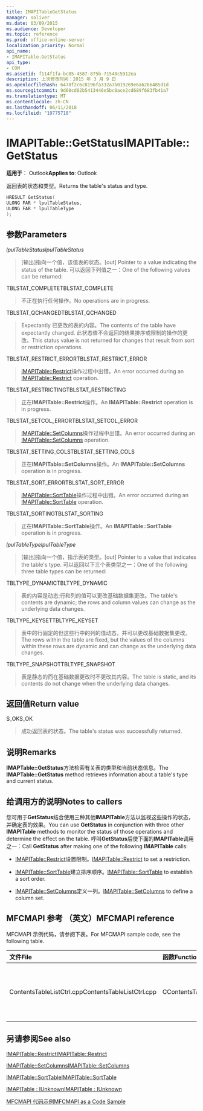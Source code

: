 ```yaml
---
title: IMAPITableGetStatus
manager: soliver
ms.date: 03/09/2015
ms.audience: Developer
ms.topic: reference
ms.prod: office-online-server
localization_priority: Normal
api_name:
- IMAPITable.GetStatus
api_type:
- COM
ms.assetid: f114f1fa-bc05-4587-875b-71548c5912ea
description: 上次修改时间：2015 年 3 月 9 日
ms.openlocfilehash: 6478f2c6c8196fa332a7b019269e6a6266485d1d
ms.sourcegitcommit: 9d60cd82b5413446e5bc8ace2cd689f683fb41a7
ms.translationtype: MT
ms.contentlocale: zh-CN
ms.lasthandoff: 06/11/2018
ms.locfileid: "19775718"
---
```

# <a name="imapitablegetstatus"></a><span data-ttu-id="0a3ea-103">IMAPITable::GetStatus</span><span class="sxs-lookup"><span data-stu-id="0a3ea-103">IMAPITable::GetStatus</span></span>

  
  
<span data-ttu-id="0a3ea-104">**适用于**： Outlook</span><span class="sxs-lookup"><span data-stu-id="0a3ea-104">**Applies to**: Outlook</span></span> 
  
<span data-ttu-id="0a3ea-105">返回表的状态和类型。</span><span class="sxs-lookup"><span data-stu-id="0a3ea-105">Returns the table's status and type.</span></span>
  
```cpp
HRESULT GetStatus(
ULONG FAR * lpulTableStatus,
ULONG FAR * lpulTableType
);
```

## <a name="parameters"></a><span data-ttu-id="0a3ea-106">参数</span><span class="sxs-lookup"><span data-stu-id="0a3ea-106">Parameters</span></span>

 <span data-ttu-id="0a3ea-107">_lpulTableStatus_</span><span class="sxs-lookup"><span data-stu-id="0a3ea-107">_lpulTableStatus_</span></span>
  
> <span data-ttu-id="0a3ea-108">[输出]指向一个值，该值表的状态。</span><span class="sxs-lookup"><span data-stu-id="0a3ea-108">[out] Pointer to a value indicating the status of the table.</span></span> <span data-ttu-id="0a3ea-109">可以返回下列值之一：</span><span class="sxs-lookup"><span data-stu-id="0a3ea-109">One of the following values can be returned:</span></span>
    
<span data-ttu-id="0a3ea-110">TBLSTAT_COMPLETE</span><span class="sxs-lookup"><span data-stu-id="0a3ea-110">TBLSTAT_COMPLETE</span></span> 
  
> <span data-ttu-id="0a3ea-111">不正在执行任何操作。</span><span class="sxs-lookup"><span data-stu-id="0a3ea-111">No operations are in progress.</span></span>
    
<span data-ttu-id="0a3ea-112">TBLSTAT_QCHANGED</span><span class="sxs-lookup"><span data-stu-id="0a3ea-112">TBLSTAT_QCHANGED</span></span> 
  
> <span data-ttu-id="0a3ea-113">Expectantly 已更改的表的内容。</span><span class="sxs-lookup"><span data-stu-id="0a3ea-113">The contents of the table have expectantly changed.</span></span> <span data-ttu-id="0a3ea-114">此状态值不会返回的结果排序或限制的操作的更改。</span><span class="sxs-lookup"><span data-stu-id="0a3ea-114">This status value is not returned for changes that result from sort or restriction operations.</span></span>
    
<span data-ttu-id="0a3ea-115">TBLSTAT_RESTRICT_ERROR</span><span class="sxs-lookup"><span data-stu-id="0a3ea-115">TBLSTAT_RESTRICT_ERROR</span></span> 
  
> <span data-ttu-id="0a3ea-116">[IMAPITable::Restrict](imapitable-restrict.md)操作过程中出错。</span><span class="sxs-lookup"><span data-stu-id="0a3ea-116">An error occurred during an [IMAPITable::Restrict](imapitable-restrict.md) operation.</span></span> 
    
<span data-ttu-id="0a3ea-117">TBLSTAT_RESTRICTING</span><span class="sxs-lookup"><span data-stu-id="0a3ea-117">TBLSTAT_RESTRICTING</span></span> 
  
> <span data-ttu-id="0a3ea-118">正在**IMAPITable::Restrict**操作。</span><span class="sxs-lookup"><span data-stu-id="0a3ea-118">An **IMAPITable::Restrict** operation is in progress.</span></span> 
    
<span data-ttu-id="0a3ea-119">TBLSTAT_SETCOL_ERROR</span><span class="sxs-lookup"><span data-stu-id="0a3ea-119">TBLSTAT_SETCOL_ERROR</span></span> 
  
> <span data-ttu-id="0a3ea-120">[IMAPITable::SetColumns](imapitable-setcolumns.md)操作过程中出错。</span><span class="sxs-lookup"><span data-stu-id="0a3ea-120">An error occurred during an [IMAPITable::SetColumns](imapitable-setcolumns.md) operation.</span></span> 
    
<span data-ttu-id="0a3ea-121">TBLSTAT_SETTING_COLS</span><span class="sxs-lookup"><span data-stu-id="0a3ea-121">TBLSTAT_SETTING_COLS</span></span> 
  
> <span data-ttu-id="0a3ea-122">正在**IMAPITable::SetColumns**操作。</span><span class="sxs-lookup"><span data-stu-id="0a3ea-122">An **IMAPITable::SetColumns** operation is in progress.</span></span> 
    
<span data-ttu-id="0a3ea-123">TBLSTAT_SORT_ERROR</span><span class="sxs-lookup"><span data-stu-id="0a3ea-123">TBLSTAT_SORT_ERROR</span></span> 
  
> <span data-ttu-id="0a3ea-124">[IMAPITable::SortTable](imapitable-sorttable.md)操作过程中出错。</span><span class="sxs-lookup"><span data-stu-id="0a3ea-124">An error occurred during an [IMAPITable::SortTable](imapitable-sorttable.md) operation.</span></span> 
    
<span data-ttu-id="0a3ea-125">TBLSTAT_SORTING</span><span class="sxs-lookup"><span data-stu-id="0a3ea-125">TBLSTAT_SORTING</span></span> 
  
> <span data-ttu-id="0a3ea-126">正在**IMAPITable::SortTable**操作。</span><span class="sxs-lookup"><span data-stu-id="0a3ea-126">An **IMAPITable::SortTable** operation is in progress.</span></span> 
    
 <span data-ttu-id="0a3ea-127">_lpulTableType_</span><span class="sxs-lookup"><span data-stu-id="0a3ea-127">_lpulTableType_</span></span>
  
> <span data-ttu-id="0a3ea-128">[输出]指向一个值，指示表的类型。</span><span class="sxs-lookup"><span data-stu-id="0a3ea-128">[out] Pointer to a value that indicates the table's type.</span></span> <span data-ttu-id="0a3ea-129">可以返回以下三个表类型之一：</span><span class="sxs-lookup"><span data-stu-id="0a3ea-129">One of the following three table types can be returned:</span></span>
    
<span data-ttu-id="0a3ea-130">TBLTYPE_DYNAMIC</span><span class="sxs-lookup"><span data-stu-id="0a3ea-130">TBLTYPE_DYNAMIC</span></span> 
  
> <span data-ttu-id="0a3ea-131">表的内容是动态;行和列的值可以更改基础数据集更改。</span><span class="sxs-lookup"><span data-stu-id="0a3ea-131">The table's contents are dynamic; the rows and column values can change as the underlying data changes.</span></span>
    
<span data-ttu-id="0a3ea-132">TBLTYPE_KEYSET</span><span class="sxs-lookup"><span data-stu-id="0a3ea-132">TBLTYPE_KEYSET</span></span> 
  
> <span data-ttu-id="0a3ea-133">表中的行固定的但这些行中的列的值动态，并可以更改基础数据集更改。</span><span class="sxs-lookup"><span data-stu-id="0a3ea-133">The rows within the table are fixed, but the values of the columns within these rows are dynamic and can change as the underlying data changes.</span></span>
    
<span data-ttu-id="0a3ea-134">TBLTYPE_SNAPSHOT</span><span class="sxs-lookup"><span data-stu-id="0a3ea-134">TBLTYPE_SNAPSHOT</span></span> 
  
> <span data-ttu-id="0a3ea-135">表是静态的而在基础数据更改时不更改其内容。</span><span class="sxs-lookup"><span data-stu-id="0a3ea-135">The table is static, and its contents do not change when the underlying data changes.</span></span>
    
## <a name="return-value"></a><span data-ttu-id="0a3ea-136">返回值</span><span class="sxs-lookup"><span data-stu-id="0a3ea-136">Return value</span></span>

<span data-ttu-id="0a3ea-137">S_OK</span><span class="sxs-lookup"><span data-stu-id="0a3ea-137">S_OK</span></span> 
  
> <span data-ttu-id="0a3ea-138">成功返回表的状态。</span><span class="sxs-lookup"><span data-stu-id="0a3ea-138">The table's status was successfully returned.</span></span>
    
## <a name="remarks"></a><span data-ttu-id="0a3ea-139">说明</span><span class="sxs-lookup"><span data-stu-id="0a3ea-139">Remarks</span></span>

<span data-ttu-id="0a3ea-140">**IMAPTable::GetStatus**方法检索有关表的类型和当前状态信息。</span><span class="sxs-lookup"><span data-stu-id="0a3ea-140">The **IMAPTable::GetStatus** method retrieves information about a table's type and current status.</span></span> 
  
## <a name="notes-to-callers"></a><span data-ttu-id="0a3ea-141">给调用方的说明</span><span class="sxs-lookup"><span data-stu-id="0a3ea-141">Notes to callers</span></span>

<span data-ttu-id="0a3ea-142">您可用于**GetStatus**结合使用三种其他**IMAPITable**方法以监视这些操作的状态，并确定表的效果。</span><span class="sxs-lookup"><span data-stu-id="0a3ea-142">You can use **GetStatus** in conjunction with three other **IMAPITable** methods to monitor the status of those operations and determine the effect on the table.</span></span> <span data-ttu-id="0a3ea-143">呼叫**GetStatus**后使下面的**IMAPITable**调用之一：</span><span class="sxs-lookup"><span data-stu-id="0a3ea-143">Call **GetStatus** after making one of the following **IMAPITable** calls:</span></span> 
  
- <span data-ttu-id="0a3ea-144">[IMAPITable::Restrict](imapitable-restrict.md)设置限制。</span><span class="sxs-lookup"><span data-stu-id="0a3ea-144">[IMAPITable::Restrict](imapitable-restrict.md) to set a restriction.</span></span> 
    
- <span data-ttu-id="0a3ea-145">[IMAPITable::SortTable](imapitable-sorttable.md)建立排序顺序。</span><span class="sxs-lookup"><span data-stu-id="0a3ea-145">[IMAPITable::SortTable](imapitable-sorttable.md) to establish a sort order.</span></span> 
    
- <span data-ttu-id="0a3ea-146">[IMAPITable::SetColumns](imapitable-setcolumns.md)定义一列。</span><span class="sxs-lookup"><span data-stu-id="0a3ea-146">[IMAPITable::SetColumns](imapitable-setcolumns.md) to define a column set.</span></span> 
    
## <a name="mfcmapi-reference"></a><span data-ttu-id="0a3ea-147">MFCMAPI 参考 （英文）</span><span class="sxs-lookup"><span data-stu-id="0a3ea-147">MFCMAPI reference</span></span>

<span data-ttu-id="0a3ea-148">MFCMAPI 示例代码，请参阅下表。</span><span class="sxs-lookup"><span data-stu-id="0a3ea-148">For MFCMAPI sample code, see the following table.</span></span>
  
|<span data-ttu-id="0a3ea-149">**文件**</span><span class="sxs-lookup"><span data-stu-id="0a3ea-149">**File**</span></span>|<span data-ttu-id="0a3ea-150">**函数**</span><span class="sxs-lookup"><span data-stu-id="0a3ea-150">**Function**</span></span>|<span data-ttu-id="0a3ea-151">**Comment**</span><span class="sxs-lookup"><span data-stu-id="0a3ea-151">**Comment**</span></span>|
|:-----|:-----|:-----|
|<span data-ttu-id="0a3ea-152">ContentsTableListCtrl.cpp</span><span class="sxs-lookup"><span data-stu-id="0a3ea-152">ContentsTableListCtrl.cpp</span></span>  <br/> |<span data-ttu-id="0a3ea-153">CContentsTableListCtrl::GetStatus</span><span class="sxs-lookup"><span data-stu-id="0a3ea-153">CContentsTableListCtrl::GetStatus</span></span>  <br/> |<span data-ttu-id="0a3ea-154">MFCMAPI 使用**IMAPITable::GetStatus**方法报告表的状态。</span><span class="sxs-lookup"><span data-stu-id="0a3ea-154">MFCMAPI uses the **IMAPITable::GetStatus** method to report the status of a table.</span></span>  <br/> |
   
## <a name="see-also"></a><span data-ttu-id="0a3ea-155">另请参阅</span><span class="sxs-lookup"><span data-stu-id="0a3ea-155">See also</span></span>



[<span data-ttu-id="0a3ea-156">IMAPITable::Restrict</span><span class="sxs-lookup"><span data-stu-id="0a3ea-156">IMAPITable::Restrict</span></span>](imapitable-restrict.md)
  
[<span data-ttu-id="0a3ea-157">IMAPITable::SetColumns</span><span class="sxs-lookup"><span data-stu-id="0a3ea-157">IMAPITable::SetColumns</span></span>](imapitable-setcolumns.md)
  
[<span data-ttu-id="0a3ea-158">IMAPITable::SortTable</span><span class="sxs-lookup"><span data-stu-id="0a3ea-158">IMAPITable::SortTable</span></span>](imapitable-sorttable.md)
  
[<span data-ttu-id="0a3ea-159">IMAPITable : IUnknown</span><span class="sxs-lookup"><span data-stu-id="0a3ea-159">IMAPITable : IUnknown</span></span>](imapitableiunknown.md)


[<span data-ttu-id="0a3ea-160">MFCMAPI 代码示例</span><span class="sxs-lookup"><span data-stu-id="0a3ea-160">MFCMAPI as a Code Sample</span></span>](mfcmapi-as-a-code-sample.md)

